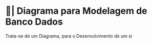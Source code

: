 # 🎲| Diagrama para Modelagem de Banco Dados

  Trata-se de um Diagrama, para o Desenvolvimento de um si
 
